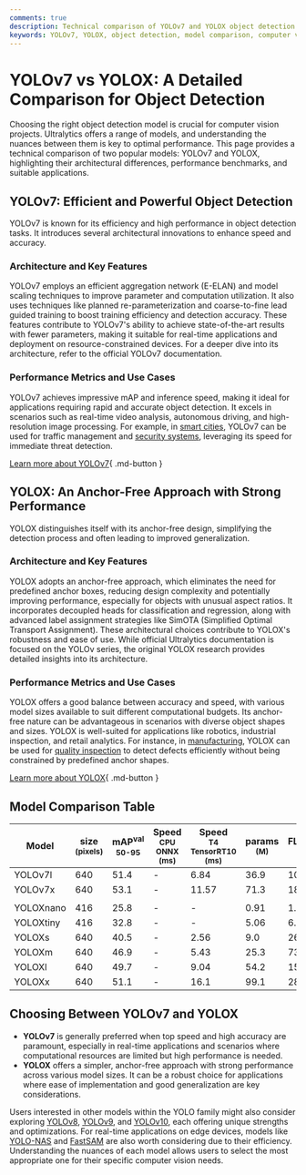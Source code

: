 ```yaml
---
comments: true
description: Technical comparison of YOLOv7 and YOLOX object detection models, including architecture, performance, and use cases.
keywords: YOLOv7, YOLOX, object detection, model comparison, computer vision, Ultralytics
---
```


# YOLOv7 vs YOLOX: A Detailed Comparison for Object Detection

Choosing the right object detection model is crucial for computer vision projects. Ultralytics offers a range of models, and understanding the nuances between them is key to optimal performance. This page provides a technical comparison of two popular models: YOLOv7 and YOLOX, highlighting their architectural differences, performance benchmarks, and suitable applications.

<script async src="https://cdn.jsdelivr.net/npm/chart.js@3.9.1/dist/chart.min.js"></script>
<script defer src="../../javascript/benchmark.js"></script>

<canvas id="modelComparisonChart" width="1024" height="400" active-models='["YOLOv7", "YOLOX"]'></canvas>

## YOLOv7: Efficient and Powerful Object Detection

YOLOv7 is known for its efficiency and high performance in object detection tasks. It introduces several architectural innovations to enhance speed and accuracy.

### Architecture and Key Features

YOLOv7 employs an efficient aggregation network (E-ELAN) and model scaling techniques to improve parameter and computation utilization. It also uses techniques like planned re-parameterization and coarse-to-fine lead guided training to boost training efficiency and detection accuracy. These features contribute to YOLOv7's ability to achieve state-of-the-art results with fewer parameters, making it suitable for real-time applications and deployment on resource-constrained devices. For a deeper dive into its architecture, refer to the official YOLOv7 documentation.

### Performance Metrics and Use Cases

YOLOv7 achieves impressive mAP and inference speed, making it ideal for applications requiring rapid and accurate object detection. It excels in scenarios such as real-time video analysis, autonomous driving, and high-resolution image processing. For example, in [smart cities](https://www.ultralytics.com/blog/computer-vision-ai-in-smart-cities), YOLOv7 can be used for traffic management and [security systems](https://www.ultralytics.com/blog/security-alarm-system-projects-with-ultralytics-yolov8), leveraging its speed for immediate threat detection.

[Learn more about YOLOv7](https://docs.ultralytics.com/models/yolov7/){ .md-button }

## YOLOX: An Anchor-Free Approach with Strong Performance

YOLOX distinguishes itself with its anchor-free design, simplifying the detection process and often leading to improved generalization.

### Architecture and Key Features

YOLOX adopts an anchor-free approach, which eliminates the need for predefined anchor boxes, reducing design complexity and potentially improving performance, especially for objects with unusual aspect ratios. It incorporates decoupled heads for classification and regression, along with advanced label assignment strategies like SimOTA (Simplified Optimal Transport Assignment). These architectural choices contribute to YOLOX's robustness and ease of use. While official Ultralytics documentation is focused on the YOLOv series, the original YOLOX research provides detailed insights into its architecture.

### Performance Metrics and Use Cases

YOLOX offers a good balance between accuracy and speed, with various model sizes available to suit different computational budgets. Its anchor-free nature can be advantageous in scenarios with diverse object shapes and sizes. YOLOX is well-suited for applications like robotics, industrial inspection, and retail analytics. For instance, in [manufacturing](https://www.ultralytics.com/solutions/ai-in-manufacturing), YOLOX can be used for [quality inspection](https://www.ultralytics.com/blog/quality-inspection-in-manufacturing-traditional-vs-deep-learning-methods) to detect defects efficiently without being constrained by predefined anchor shapes.

[Learn more about YOLOX](https://github.com/Megvii-BaseDetection/YOLOX){ .md-button }

## Model Comparison Table

| Model     | size<br><sup>(pixels) | mAP<sup>val<br>50-95 | Speed<br><sup>CPU ONNX<br>(ms) | Speed<br><sup>T4 TensorRT10<br>(ms) | params<br><sup>(M) | FLOPs<br><sup>(B) |
| --------- | --------------------- | -------------------- | ------------------------------ | ----------------------------------- | ------------------ | ----------------- |
| YOLOv7l   | 640                   | 51.4                 | -                              | 6.84                                | 36.9               | 104.7             |
| YOLOv7x   | 640                   | 53.1                 | -                              | 11.57                               | 71.3               | 189.9             |
|           |                       |                      |                                |                                     |                    |                   |
| YOLOXnano | 416                   | 25.8                 | -                              | -                                   | 0.91               | 1.08              |
| YOLOXtiny | 416                   | 32.8                 | -                              | -                                   | 5.06               | 6.45              |
| YOLOXs    | 640                   | 40.5                 | -                              | 2.56                                | 9.0                | 26.8              |
| YOLOXm    | 640                   | 46.9                 | -                              | 5.43                                | 25.3               | 73.8              |
| YOLOXl    | 640                   | 49.7                 | -                              | 9.04                                | 54.2               | 155.6             |
| YOLOXx    | 640                   | 51.1                 | -                              | 16.1                                | 99.1               | 281.9             |

## Choosing Between YOLOv7 and YOLOX

- **YOLOv7** is generally preferred when top speed and high accuracy are paramount, especially in real-time applications and scenarios where computational resources are limited but high performance is needed.
- **YOLOX** offers a simpler, anchor-free approach with strong performance across various model sizes. It can be a robust choice for applications where ease of implementation and good generalization are key considerations.

Users interested in other models within the YOLO family might also consider exploring [YOLOv8](https://www.ultralytics.com/yolo), [YOLOv9](https://docs.ultralytics.com/models/yolov9/), and [YOLOv10](https://docs.ultralytics.com/models/yolov10/), each offering unique strengths and optimizations. For real-time applications on edge devices, models like [YOLO-NAS](https://docs.ultralytics.com/models/yolo-nas/) and [FastSAM](https://docs.ultralytics.com/models/fast-sam/) are also worth considering due to their efficiency. Understanding the nuances of each model allows users to select the most appropriate one for their specific computer vision needs.
